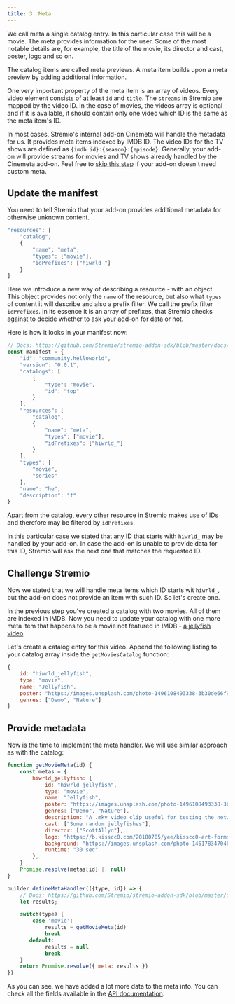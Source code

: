 ```yaml
---
title: 3. Meta
---
```


We call meta a single catalog entry. In this particular case this will be a movie. The meta provides information for the user. Some of the most notable details are, for example, the title of the movie, its director and cast, poster, logo and so on.

The catalog items are called meta previews. A meta item builds upon a meta preview by adding additional information.

One very important property of the meta item is an array of videos. Every video element consists of at least `id` and `title`. The `streams` in Stremio are mapped by the video ID. In the case of movies, the videos array is optional and if it is available, it should contain only one video which ID is the same as the meta item's ID.

In most cases, Stremio's internal add-on Cinemeta will handle the metadata for us. It provides meta items indexed by IMDB ID. The video IDs for the TV shows are defined as `{imdb id}:{season}:{episode}`. Generally, your add-on will provide streams for movies and TV shows already handled by the Cinemeta add-on. Feel free to [skip this step](/stremio-addon-guide/sdk-guide/step4) if your add-on doesn't need custom meta.

## Update the manifest

You need to tell Stremio that your add-on provides additional metadata for otherwise unknown content.

```js
"resources": [
    "catalog",
    {
        "name": "meta",
        "types": ["movie"],
        "idPrefixes": ["hiwrld_"]
    }
]
```

Here we introduce a new way of describing a resource - with an object. This object provides not only the `name` of the resource, but also what `types` of content it will describe and also a prefix filter. We call the prefix filter `idPrefixes`. In its essence it is an array of prefixes, that Stremio checks against to decide whether to ask your add-on for data or not.

Here is how it looks in your manifest now:

```js
// Docs: https://github.com/Stremio/stremio-addon-sdk/blob/master/docs/api/responses/manifest.md
const manifest = {
    "id": "community.helloworld",
    "version": "0.0.1",
    "catalogs": [
        {
            "type": "movie",
            "id": "top"
        }
    ],
    "resources": [
        "catalog",
        {
            "name": "meta",
            "types": ["movie"],
            "idPrefixes": ["hiwrld_"]
        }
    ],
    "types": [
        "movie",
        "series"
    ],
    "name": "he",
    "description": "f"
}
```

Apart from the catalog, every other resource in Stremio makes use of IDs and therefore may be filtered by `idPrefixes`.

In this particular case we stated that any ID that starts with `hiwrld_` may be handled by your add-on. In case the add-on is unable to provide data for this ID, Stremio will ask the next one that matches the requested ID.

## Challenge Stremio

Now we stated that we will handle meta items which ID starts wit `hiwrld_`, but the add-on does not provide an item with such ID. So let's create one.

In the previous step you've created a catalog with two movies. All of them are indexed in IMDB. Now you need to update your catalog with one more meta item that happens to be a movie not featured in IMDB - [a jellyfish video](http://jell.yfish.us/).

Let's create a catalog entry for this video. Append the following listing to your catalog array inside the `getMoviesCatalog` function:

```js
{
    id: "hiwrld_jellyfish",
    type: "movie",
    name: "Jellyfish",
    poster: "https://images.unsplash.com/photo-1496108493338-3b30de66f9be",
    genres: ["Demo", "Nature"]
}
```

## Provide metadata

Now is the time to implement the meta handler. We will use similar approach as with the catalog:

```js
function getMovieMeta(id) {
    const metas = {
        hiwrld_jellyfish: {
            id: "hiwrld_jellyfish",
            type: "movie",
            name: "Jellyfish",
            poster: "https://images.unsplash.com/photo-1496108493338-3b30de66f9be",
            genres: ["Demo", "Nature"],
            description: "A .mkv video clip useful for testing the network streaming and playback performance of media streamers & HTPCs.",
            cast: ["Some random jellyfishes"],
            director: ["ScottAllyn"],
            logo: "https://b.kisscc0.com/20180705/yee/kisscc0-art-forms-in-nature-jellyfish-recapitulation-theor-jellyfish-5b3dcabcb00692.802484341530776252721.png",
            background: "https://images.unsplash.com/photo-1461783470466-185038239ee3",
            runtime: "30 sec"
        },
    }
    Promise.resolve(metas[id] || null)
}

builder.defineMetaHandler(({type, id}) => {
    // Docs: https://github.com/Stremio/stremio-addon-sdk/blob/master/docs/api/requests/defineMetaHandler.md
    let results;

    switch(type) {
        case 'movie':
            results = getMovieMeta(id)
            break
       default:
            results = null
            break
    }
    return Promise.resolve({ meta: results })
})
```

As you can see, we have added a lot more data to the meta info. You can check all the fields available in the [API documentation](https://github.com/Stremio/stremio-addon-sdk/blob/master/docs/api/responses/meta.md).
